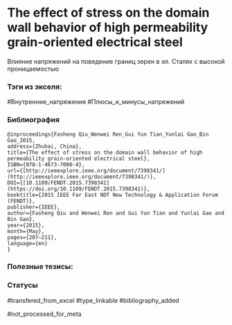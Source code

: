 # The effect of stress on the domain wall behavior of high permeability grain-oriented electrical steel

Влияние напряжений на поведение границ зерен в эл. Сталях с высокой проницаемостью

### Тэги из экселя:
#Внутренние_напряжения 
#Плюсы_и_минусы_напряжений 

### Библиография
```
@inproceedings{Fasheng Qiu_Wenwei Ren_Gui Yun Tian_Yunlai Gao_Bin Gao_2015,
address={Zhuhai, China},
title={The effect of stress on the domain wall behavior of high permeability grain-oriented electrical steel},
ISBN={978-1-4673-7000-4},
url={[http://ieeexplore.ieee.org/document/7398341/](http://ieeexplore.ieee.org/document/7398341/)},
DOI={[10.1109/FENDT.2015.7398341](https://doi.org/10.1109/FENDT.2015.7398341)},
booktitle={2015 IEEE Far East NDT New Technology & Application Forum (FENDT)},
publisher={IEEE},
author={Fasheng Qiu and Wenwei Ren and Gui Yun Tian and Yunlai Gao and Bin Gao},
year={2015},
month={May},
pages={207–211},
language={en}
}
```

### Полезные тезисы:

### Статусы
#transfered_from_excel 
#type_linkable 
#bibliography_added

#not_processed_for_meta
